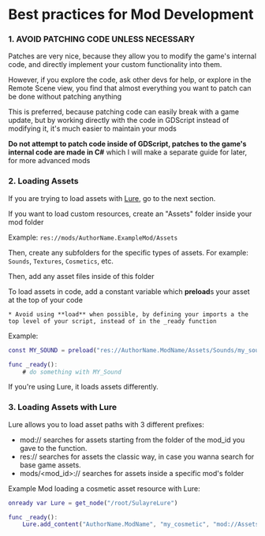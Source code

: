 
# Best practices for Mod Development

### 1. AVOID PATCHING CODE UNLESS NECESSARY

Patches are very nice, because they allow you to modify the game's internal code, and directly implement your custom functionality into them.

However, if you explore the code, ask other devs for help, or explore in the Remote Scene view, you find that almost everything you want to patch can be done without patching anything

This is preferred, because patching code can easily break with a game update, but by working directly with the code in GDScript instead of modifying it, it's much easier to maintain your mods 

**Do not attempt to patch code inside of GDScript, patches to the game's internal code are made in C#** which I will make a separate guide for later, for more advanced mods

### 2. Loading Assets

If you are trying to load assets with [Lure](https://github.com/Sulayre/WebfishingLure), go to the next section.

If you want to load custom resources, create an "Assets" folder inside your mod folder

Example: `res://mods/AuthorName.ExampleMod/Assets`

Then, create any subfolders for the specific types of assets. For example: `Sounds`, `Textures`, `Cosmetics`, etc.

Then, add any asset files inside of this folder

To load assets in code, add a constant variable which **preload**s your asset at the top of your code

	* Avoid using **load** when possible, by defining your imports a the top level of your script, instead of in the _ready function

Example:

```gd
const MY_SOUND = preload("res://AuthorName.ModName/Assets/Sounds/my_sound.wav")

func _ready():
	# do something with MY_Sound
```

If you're using Lure, it loads assets differently.

### 3. Loading Assets with Lure

Lure allows you to load asset paths with 3 different prefixes:

* mod:// searches for assets starting from the folder of the mod_id you gave to the function.
* res:// searches for assets the classic way, in case you wanna search for base game assets.
* mods/<mod_id>:// searches for assets inside a specific mod's folder

Example Mod loading a cosmetic asset resource with Lure:

```gd
onready var Lure = get_node("/root/SulayreLure")

func _ready():
	Lure.add_content("AuthorName.ModName", "my_cosmetic", "mod://Assets/Cosmetics/my_cosmetic.tres", [Lure.LURE_FLAGS.FREE_UNLOCK]) 
```
